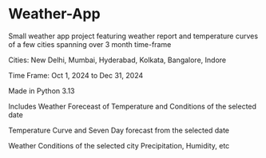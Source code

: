 # Weather-App
Small weather app project featuring weather report and temperature curves of a few cities spanning over 3 month time-frame

Cities: New Delhi, Mumbai, Hyderabad, Kolkata, Bangalore, Indore

Time Frame: Oct 1, 2024 to Dec 31, 2024

Made in Python 3.13

Includes Weather Foreceast of Temperature and Conditions of the selected date

Temperature Curve and Seven Day forecast from the selected date

Weather Conditions of the selected city Precipitation, Humidity, etc
